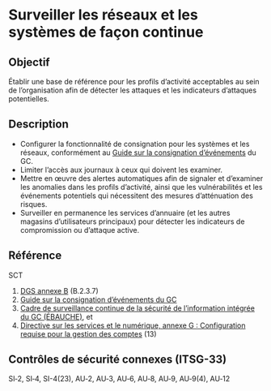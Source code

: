 # Surveiller les réseaux et les systèmes de façon continue

## Objectif

Établir une base de référence pour les profils d’activité acceptables au sein de l’organisation afin de détecter les attaques et les indicateurs d’attaques potentielles.

## Description

- Configurer la fonctionnalité de consignation pour les systèmes et les réseaux, conformément au [Guide sur la consignation d’événements](https://www.canada.ca/fr/gouvernement/systeme/gouvernement-numerique/securite-confidentialite-ligne/guide-sur-la-consignation-evenements.html) du GC.
- Limiter l’accès aux journaux à ceux qui doivent les examiner.
- Mettre en œuvre des alertes automatiques afin de signaler et d’examiner les anomalies dans les profils d’activité, ainsi que les vulnérabilités et les événements potentiels qui nécessitent des mesures d’atténuation des risques.
- Surveiller en permanence les services d’annuaire (et les autres magasins d’utilisateurs principaux) pour détecter les indicateurs de compromission ou d’attaque active.

## Référence

SCT

1. [DGS annexe B](https://www.tbs-sct.gc.ca/pol/doc-fra.aspx?id=32611) (B.2.3.7)
2. [Guide sur la consignation d’événements du GC](https://www.canada.ca/fr/gouvernement/systeme/gouvernement-numerique/securite-confidentialite-ligne/guide-sur-la-consignation-evenements.html)
3. [Cadre de surveillance continue de la sécurité de l’information intégrée du GC (ÉBAUCHE)](https://www.gcpedia.gc.ca/gcwiki/images/f/f1/GC_Enterprise_Information_Security_Continuous_Monitoring_Concept_Paper.pdf), et
4. [Directive sur les services et le numérique, annexe G : Configuration requise pour la gestion des comptes](https://www.gcpedia.gc.ca/gcwiki/images/c/c9/13_-_Exigences_de_configuration_relatives_%C3%83_la_gestion_du_syst%C3%83%C2%A8me.pdf) (13)

## Contrôles de sécurité connexes (ITSG-33)

SI‑2, SI‑4, SI-4(23), AU‑2, AU‑3, AU‑6, AU‑8, AU‑9, AU‑9(4), AU‑12
